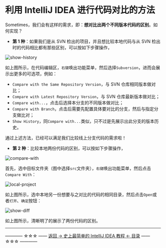 # 利用 IntelliJ IDEA 进行代码对比的方法

Sometimes，我们会有这样的需求，即：**想对比出两个不同版本代码的区别**。如何实现？

 - **第 1 种**：如果我们是从 SVN 检出的项目，并且想比较本地代码与从 SVN 检出时的代码相比都有那些区别，可以按如下步骤操作，

![show-history](https://github.com/guobinhit/intellij-idea-tutorial/blob/master/images/compare-code/show-history.png)

如上图所示，在代码编辑区，`右键`唤出功能菜单，然后选择`Subversion`，进而会展示出更多的可选项，例如：

- `Compare with the Same Repository Version`，与 SVN 仓库相同版本做对比；
- `Compare with Latest Repository Version`，与 SVN 仓库最新版本做对比；
- `Compare with...`，点击后选择本分支的不同版本做对比；
- `Compare with Branch`，点击后需要先配置具体要对比的分支，然后与指定分支做比对；
- `Show History`，同`Compare with...`类似，只不过是先展示出此分支的版本历史。

通过上述方法，已经可以满足我们比较线上分支代码的需求啦！

- **第 2 种**：比较本地两份代码的区别，可以按如下步骤操作，

![compare-with](https://github.com/guobinhit/intellij-idea-tutorial/blob/master/images/compare-code/compare-with.png)

首先，选中目标文件夹（图中选择`src`文件夹），`右键`唤出功能菜单，然后点击`Compare With`：

![local-project](https://github.com/guobinhit/intellij-idea-tutorial/blob/master/images/compare-code/local-project.png)

如上图所示，选中本地另一份想要与之对比的代码的相同目录，然后点击`Open`或者`打开`、`确定`按钮：

![show-diff](https://github.com/guobinhit/intellij-idea-tutorial/blob/master/images/compare-code/show-diff.png)

如上图所示，清晰明了的展示了两份代码的区别。

----------
———— ☆☆☆ —— [返回 -> 史上最简单的 IntelliJ IDEA 教程 <- 目录](https://github.com/guobinhit/intellij-idea-tutorial/blob/master/README.md) —— ☆☆☆ ————
